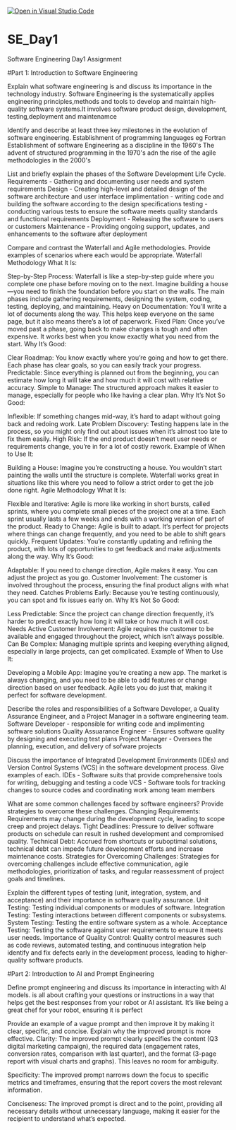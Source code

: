 [![Open in Visual Studio Code](https://classroom.github.com/assets/open-in-vscode-2e0aaae1b6195c2367325f4f02e2d04e9abb55f0b24a779b69b11b9e10269abc.svg)](https://classroom.github.com/online_ide?assignment_repo_id=15565795&assignment_repo_type=AssignmentRepo)
# SE_Day1
Software Engineering Day1 Assignment

#Part 1: Introduction to Software Engineering

Explain what software engineering is and discuss its importance in the technology industry.
Software Engineering is the systematically  applies engineering principles,methods and tools to develop and maintain high-quality software  systems.It involves software product design, development, testing,deployment and maintenamce

Identify and describe at least three key milestones in the evolution of software engineering.
Establishment of programming languages eg Fortran
Establishment of software Engineering as a discipline in the 1960's
The advent of structured programming in the 1970's adn the rise of the agile methodologies in the 2000's

List and briefly explain the phases of the Software Development Life Cycle.
Requirements - Gathering and documenting user needs and  system requirements
Design - Creating high-level and detailed design of the software architecture and user interface
implimentation - writing code and building the software according to the design specifications
testing - conducting various tests to ensure the software meets quality standards and functional requirements
Deployment - Releasing the software to users or customers
Maintenance - Providing ongoing support, updates, and enhancements to the software after deployment


Compare and contrast the Waterfall and Agile methodologies. Provide examples of scenarios where each would be appropriate.
Waterfall Methodology
What It Is:

Step-by-Step Process: Waterfall is like a step-by-step guide where you complete one phase before moving on to the next. Imagine building a house—you need to finish the foundation before you start on the walls. The main phases include gathering requirements, designing the system, coding, testing, deploying, and maintaining.
Heavy on Documentation: You’ll write a lot of documents along the way. This helps keep everyone on the same page, but it also means there’s a lot of paperwork.
Fixed Plan: Once you’ve moved past a phase, going back to make changes is tough and often expensive. It works best when you know exactly what you need from the start.
Why It’s Good:

Clear Roadmap: You know exactly where you’re going and how to get there. Each phase has clear goals, so you can easily track your progress.
Predictable: Since everything is planned out from the beginning, you can estimate how long it will take and how much it will cost with relative accuracy.
Simple to Manage: The structured approach makes it easier to manage, especially for people who like having a clear plan.
Why It’s Not So Good:

Inflexible: If something changes mid-way, it’s hard to adapt without going back and redoing work.
Late Problem Discovery: Testing happens late in the process, so you might only find out about issues when it’s almost too late to fix them easily.
High Risk: If the end product doesn’t meet user needs or requirements change, you’re in for a lot of costly rework.
Example of When to Use It:

Building a House: Imagine you’re constructing a house. You wouldn’t start painting the walls until the structure is complete. Waterfall works great in situations like this where you need to follow a strict order to get the job done right.
Agile Methodology
What It Is:

Flexible and Iterative: Agile is more like working in short bursts, called sprints, where you complete small pieces of the project one at a time. Each sprint usually lasts a few weeks and ends with a working version of part of the product.
Ready to Change: Agile is built to adapt. It’s perfect for projects where things can change frequently, and you need to be able to shift gears quickly.
Frequent Updates: You’re constantly updating and refining the product, with lots of opportunities to get feedback and make adjustments along the way.
Why It’s Good:

Adaptable: If you need to change direction, Agile makes it easy. You can adjust the project as you go.
Customer Involvement: The customer is involved throughout the process, ensuring the final product aligns with what they need.
Catches Problems Early: Because you’re testing continuously, you can spot and fix issues early on.
Why It’s Not So Good:

Less Predictable: Since the project can change direction frequently, it’s harder to predict exactly how long it will take or how much it will cost.
Needs Active Customer Involvement: Agile requires the customer to be available and engaged throughout the project, which isn’t always possible.
Can Be Complex: Managing multiple sprints and keeping everything aligned, especially in large projects, can get complicated.
Example of When to Use It:

Developing a Mobile App: Imagine you’re creating a new app. The market is always changing, and you need to be able to add features or change direction based on user feedback. Agile lets you do just that, making it perfect for software development.

Describe the roles and responsibilities of a Software Developer, a Quality Assurance Engineer, and a Project Manager in a software engineering team.
Software Developer - responsible for writing code and implimenting software solutions
Quality Assuarance Engineer - Ensures software quality by designing and executing test plans
Project Manager - Oversees the planning, execution, and delivery of sofware projects

Discuss the importance of Integrated Development Environments (IDEs) and Version Control Systems (VCS) in the software development process. Give examples of each.
IDEs - Software suits that provide comprehensive tools for writing, debugging and testing a code
VCS - Software tools for tracking changes to source codes and coordinating work among team members

What are some common challenges faced by software engineers? Provide strategies to overcome these challenges.
  Changing Requirements: Requirements may change during the development cycle, leading to scope creep and project delays.
  Tight Deadlines: Pressure to deliver software products on schedule can result in rushed development and compromised quality.
  Technical Debt: Accrued from shortcuts or suboptimal solutions, technical debt can impede future development efforts and increase maintenance costs.
Strategies for Overcoming Challenges: Strategies for overcoming challenges include effective communication, agile methodologies, prioritization of tasks, and regular reassessment of project goals and timelines.


Explain the different types of testing (unit, integration, system, and acceptance) and their importance in software quality assurance.
Unit Testing: Testing individual components or modules of software.
  Integration Testing: Testing interactions between different components or subsystems.
  System Testing: Testing the entire software system as a whole.
  Acceptance Testing: Testing the software against user requirements to ensure it meets user needs.
Importance of Quality Control: Quality control measures such as code reviews, automated testing, and continuous integration help identify and fix defects early in the development process, leading to higher-quality software products.

#Part 2: Introduction to AI and Prompt Engineering


Define prompt engineering and discuss its importance in interacting with AI models.
 is all about crafting your questions or instructions in a way that helps get the best responses from your robot or AI assistant. It’s like being a great chef for your robot, ensuring it is perfect

Provide an example of a vague prompt and then improve it by making it clear, specific, and concise. Explain why the improved prompt is more effective.
Clarity: The improved prompt clearly specifies the content (Q3 digital marketing campaign), the required data (engagement rates, conversion rates, comparison with last quarter), and the format (3-page report with visual charts and graphs). This leaves no room for ambiguity.

Specificity: The improved prompt narrows down the focus to specific metrics and timeframes, ensuring that the report covers the most relevant information.

Conciseness: The improved prompt is direct and to the point, providing all necessary details without unnecessary language, making it easier for the recipient to understand what’s expected.
